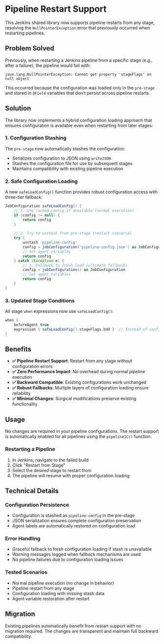 # Pipeline Restart Support

This Jenkins shared library now supports pipeline restarts from any stage, resolving the `NullPointerException` error that previously occurred when restarting pipelines.

## Problem Solved

Previously, when restarting a Jenkins pipeline from a specific stage (e.g., after a failure), the pipeline would fail with:

```
java.lang.NullPointerException: Cannot get property 'stageFlags' on null object
```

This occurred because the configuration was loaded only in the `pre-stage` and stored in `@Field` variables that don't persist across pipeline restarts.

## Solution

The library now implements a hybrid configuration loading approach that ensures configuration is available even when restarting from later stages:

### 1. Configuration Stashing
The `pre-stage` now automatically stashes the configuration:
- Serializes configuration to JSON using `writeJSON`
- Stashes the configuration file for use by subsequent stages
- Maintains compatibility with existing pipeline execution

### 2. Safe Configuration Loading
A new `safeLoadConfig()` function provides robust configuration access with three-tier fallback:

```groovy
JobConfiguration safeLoadConfig() {
    // 1. Use cached config if available (normal execution)
    if (config != null) {
        return config
    }
    
    // 2. Try to unstash from pre-stage (restart scenario)
    try {
        unstash 'pipeline-config'
        config = jobConfiguration('pipeline-config.json') as JobConfiguration
        // Set agent variables
        return config
    } catch (Exception e) {
        // 3. Fallback to fresh load (ultimate fallback)
        config = jobConfiguration() as JobConfiguration
        // Set agent variables
        return config
    }
}
```

### 3. Updated Stage Conditions
All stage `when` expressions now use `safeLoadConfig()`:

```groovy
when {
    beforeAgent true
    expression { safeLoadConfig().stageFlags.bdd }  // Instead of config.stageFlags.bdd
}
```

## Benefits

- **✅ Pipeline Restart Support**: Restart from any stage without configuration errors
- **✅ Zero Performance Impact**: No overhead during normal pipeline execution
- **✅ Backward Compatible**: Existing configurations work unchanged
- **✅ Robust Fallbacks**: Multiple layers of configuration loading ensure reliability
- **✅ Minimal Changes**: Surgical modifications preserve existing functionality

## Usage

No changes are required in your pipeline configurations. The restart support is automatically enabled for all pipelines using the `pipeline1C()` function.

### Restarting a Pipeline

1. In Jenkins, navigate to the failed build
2. Click "Restart from Stage" 
3. Select the desired stage to restart from
4. The pipeline will resume with proper configuration loading

## Technical Details

### Configuration Persistence
- Configuration is stashed as `pipeline-config` in the pre-stage
- JSON serialization ensures complete configuration preservation
- Agent labels are automatically restored on configuration load

### Error Handling
- Graceful fallback to fresh configuration loading if stash is unavailable
- Warning messages logged when fallback mechanisms are used
- No pipeline failures due to configuration loading issues

### Tested Scenarios
- Normal pipeline execution (no change in behavior)
- Pipeline restart from any stage
- Configuration loading with missing stash data
- Agent variable restoration after restart

## Migration

Existing pipelines automatically benefit from restart support with no migration required. The changes are transparent and maintain full backward compatibility.